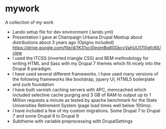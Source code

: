 # mywork
A collection of my work

* Lando setup file for dev environment (.lando.yml)
* Presentation I gave at Champaign Urbana Drupal Meetup about distributions about 3 years ago (Opigno included) https://drive.google.com/file/d/1K31xciDegmBq80GkcvVahUU17I0gfc8X/view
* I used the ITCSS (inverted triangle CSS) and BEM methodology for writing HTML and Sass with my Drupal 7 themes which fit nicely into the Drupal 8 paradigm. 
* I have used several different frameworks.  I have used many versions of the following frameworks like bootstrap, jquery UI, HTML5 boilerplate and  zurb foundation
* I have built varnish caching servers with APC, memcached which included selective cache purging and 3 GB of RAM to output up to 1 Million requests a minute as tested by apache benchmark for the State Universities Retirement System (page load times well below 100ms). 
* I have included a few of my custom migrations.  Some Drupal 7 to Drupal 7 and some Drupal 8 to Drupal 9
* Subtheme with variable preprocessing with DrupalSettings


